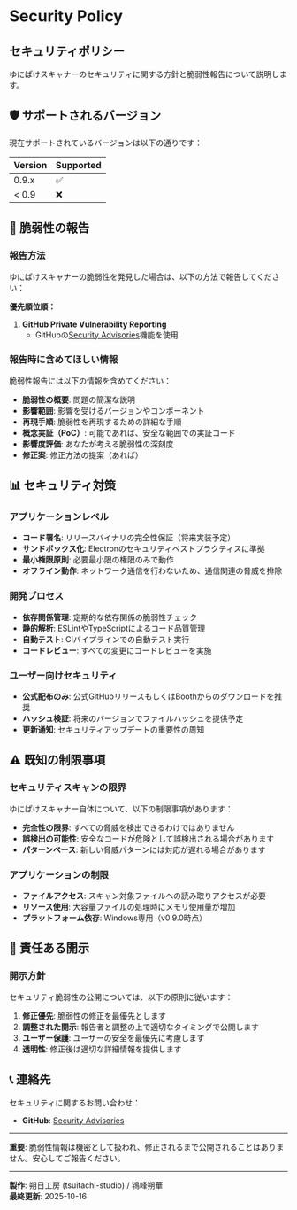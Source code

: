 # Security Policy

## セキュリティポリシー

ゆにぱけスキャナーのセキュリティに関する方針と脆弱性報告について説明します。

## 🛡️ サポートされるバージョン

現在サポートされているバージョンは以下の通りです：

| Version | Supported          |
| ------- | ------------------ |
| 0.9.x   | :white_check_mark: |
| < 0.9   | :x:                |

## 🚨 脆弱性の報告

### 報告方法

ゆにぱけスキャナーの脆弱性を発見した場合は、以下の方法で報告してください：

**優先順位順：**

1. **GitHub Private Vulnerability Reporting**
   - GitHubの[Security Advisories](https://github.com/sakuhanight/unitypackage-scanner/security/advisories)機能を使用

### 報告時に含めてほしい情報

脆弱性報告には以下の情報を含めてください：

- **脆弱性の概要**: 問題の簡潔な説明
- **影響範囲**: 影響を受けるバージョンやコンポーネント
- **再現手順**: 脆弱性を再現するための詳細な手順
- **概念実証（PoC）**: 可能であれば、安全な範囲での実証コード
- **影響度評価**: あなたが考える脆弱性の深刻度
- **修正案**: 修正方法の提案（あれば）

## 📊 セキュリティ対策

### アプリケーションレベル

- **コード署名**: リリースバイナリの完全性保証（将来実装予定）
- **サンドボックス化**: Electronのセキュリティベストプラクティスに準拠
- **最小権限原則**: 必要最小限の権限のみで動作
- **オフライン動作**: ネットワーク通信を行わないため、通信関連の脅威を排除

### 開発プロセス

- **依存関係管理**: 定期的な依存関係の脆弱性チェック
- **静的解析**: ESLintやTypeScriptによるコード品質管理
- **自動テスト**: CIパイプラインでの自動テスト実行
- **コードレビュー**: すべての変更にコードレビューを実施

### ユーザー向けセキュリティ

- **公式配布のみ**: 公式GitHubリリースもしくはBoothからのダウンロードを推奨
- **ハッシュ検証**: 将来のバージョンでファイルハッシュを提供予定
- **更新通知**: セキュリティアップデートの重要性の周知

## ⚠️ 既知の制限事項

### セキュリティスキャンの限界

ゆにぱけスキャナー自体について、以下の制限事項があります：

- **完全性の限界**: すべての脅威を検出できるわけではありません
- **誤検出の可能性**: 安全なコードが危険として誤検出される場合があります
- **パターンベース**: 新しい脅威パターンには対応が遅れる場合があります

### アプリケーションの制限

- **ファイルアクセス**: スキャン対象ファイルへの読み取りアクセスが必要
- **リソース使用**: 大容量ファイルの処理時にメモリ使用量が増加
- **プラットフォーム依存**: Windows専用（v0.9.0時点）

## 🔐 責任ある開示

### 開示方針

セキュリティ脆弱性の公開については、以下の原則に従います：

1. **修正優先**: 脆弱性の修正を最優先とします
2. **調整された開示**: 報告者と調整の上で適切なタイミングで公開します
3. **ユーザー保護**: ユーザーの安全を最優先に考慮します
4. **透明性**: 修正後は適切な詳細情報を提供します

## 📞 連絡先

セキュリティに関するお問い合わせ：

- **GitHub**: [Security Advisories](https://github.com/sakuhanight/unitypackage-scanner/security/advisories)

---

**重要**: 脆弱性情報は機密として扱われ、修正されるまで公開されることはありません。安心してご報告ください。

---

**製作**: 朔日工房 (tsuitachi-studio) / 鴇峰朔華  
**最終更新**: 2025-10-16